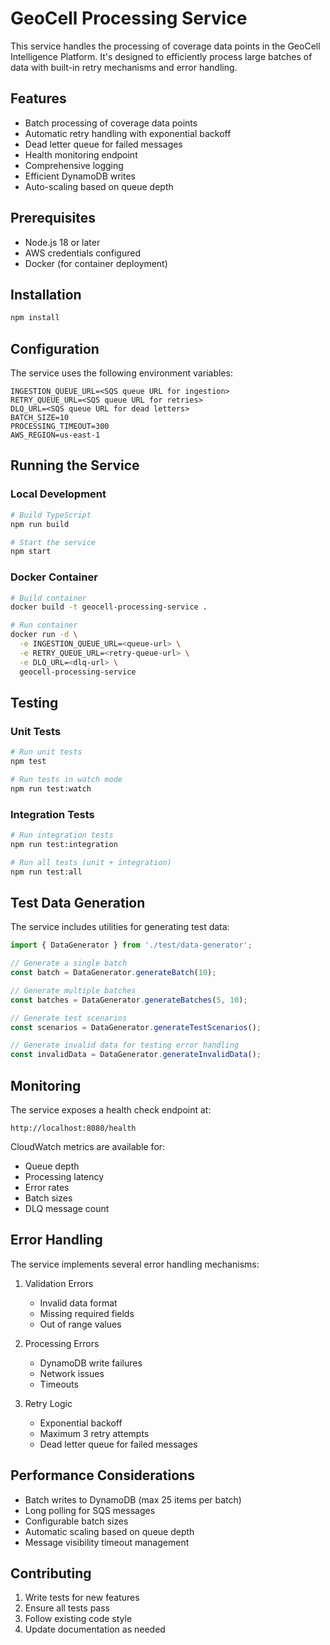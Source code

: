 # GeoCell Processing Service

This service handles the processing of coverage data points in the GeoCell Intelligence Platform. It's designed to efficiently process large batches of data with built-in retry mechanisms and error handling.

## Features

- Batch processing of coverage data points
- Automatic retry handling with exponential backoff
- Dead letter queue for failed messages
- Health monitoring endpoint
- Comprehensive logging
- Efficient DynamoDB writes
- Auto-scaling based on queue depth

## Prerequisites

- Node.js 18 or later
- AWS credentials configured
- Docker (for container deployment)

## Installation

```bash
npm install
```

## Configuration

The service uses the following environment variables:

```env
INGESTION_QUEUE_URL=<SQS queue URL for ingestion>
RETRY_QUEUE_URL=<SQS queue URL for retries>
DLQ_URL=<SQS queue URL for dead letters>
BATCH_SIZE=10
PROCESSING_TIMEOUT=300
AWS_REGION=us-east-1
```

## Running the Service

### Local Development

```bash
# Build TypeScript
npm run build

# Start the service
npm start
```

### Docker Container

```bash
# Build container
docker build -t geocell-processing-service .

# Run container
docker run -d \
  -e INGESTION_QUEUE_URL=<queue-url> \
  -e RETRY_QUEUE_URL=<retry-queue-url> \
  -e DLQ_URL=<dlq-url> \
  geocell-processing-service
```

## Testing

### Unit Tests

```bash
# Run unit tests
npm test

# Run tests in watch mode
npm run test:watch
```

### Integration Tests

```bash
# Run integration tests
npm run test:integration

# Run all tests (unit + integration)
npm run test:all
```

## Test Data Generation

The service includes utilities for generating test data:

```typescript
import { DataGenerator } from './test/data-generator';

// Generate a single batch
const batch = DataGenerator.generateBatch(10);

// Generate multiple batches
const batches = DataGenerator.generateBatches(5, 10);

// Generate test scenarios
const scenarios = DataGenerator.generateTestScenarios();

// Generate invalid data for testing error handling
const invalidData = DataGenerator.generateInvalidData();
```

## Monitoring

The service exposes a health check endpoint at:
```
http://localhost:8080/health
```

CloudWatch metrics are available for:
- Queue depth
- Processing latency
- Error rates
- Batch sizes
- DLQ message count

## Error Handling

The service implements several error handling mechanisms:

1. Validation Errors
   - Invalid data format
   - Missing required fields
   - Out of range values

2. Processing Errors
   - DynamoDB write failures
   - Network issues
   - Timeouts

3. Retry Logic
   - Exponential backoff
   - Maximum 3 retry attempts
   - Dead letter queue for failed messages

## Performance Considerations

- Batch writes to DynamoDB (max 25 items per batch)
- Long polling for SQS messages
- Configurable batch sizes
- Automatic scaling based on queue depth
- Message visibility timeout management

## Contributing

1. Write tests for new features
2. Ensure all tests pass
3. Follow existing code style
4. Update documentation as needed
